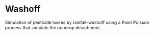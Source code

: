 Washoff
=======

Simulation of pesticide losses by rainfall-washoff using a Point Poisson process that simulate the raindrop detachment.
